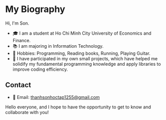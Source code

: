 # My Biography

Hi, I'm Son.

- 🎓 I am a student at Ho Chi Minh City University of Economics and Finance.
- 📚 I am majoring in Information Technology.
- 🌟 Hobbies: Programming, Reading books, Running, Playing Guitar.
- 🚀 I have participated in my own small projects, which have helped me solidify my fundamental programming knowledge and apply libraries to improve coding efficiency.

## Contact

- 📧 Email: thanhsonhoctap1255@gmail.com

Hello everyone, and I hope to have the opportunity to get to know and collaborate with you!
